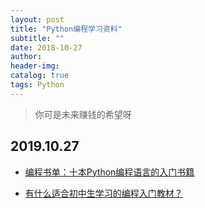 ```yaml
---
layout: post
title: "Python编程学习资料"
subtitle: ""
date: 2018-10-27
author: 
header-img:
catalog: true
tags: Python
---
```


> 你可是未来赚钱的希望呀

## 2019.10.27

 - [编程书单：十本Python编程语言的入门书籍](http://codingpy.com/article/10-python-beginner-books/)
 
 - [有什么适合初中生学习的编程入门教材？](https://www.zhihu.com/question/32288364)
 
